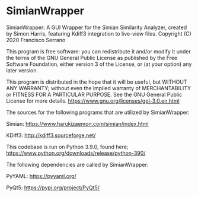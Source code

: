 # SimianWrapper
SimianWrapper: A GUI Wrapper for the Simian Similarity Analyzer, created by Simon Harris, featuring Kdiff3 integration to live-view files.
Copyright (C) 2020  Francisco Serrano

This program is free software: you can redistribute it and/or modify
it under the terms of the GNU General Public License as published by the Free Software Foundation, either version 3 of the License, or (at your option) any later version.

This program is distributed in the hope that it will be useful,
but WITHOUT ANY WARRANTY; without even the implied warranty of
MERCHANTABILITY or FITNESS FOR A PARTICULAR PURPOSE.  See the
GNU General Public License for more details.
https://www.gnu.org/licenses/gpl-3.0.en.html

The sources for the following programs that are utilized by SimianWrapper:

Simian: https://www.harukizaemon.com/simian/index.html 

KDiff3: http://kdiff3.sourceforge.net/

This codebase is run on Python 3.9.0, found here; https://www.python.org/downloads/release/python-390/

The following dependencies are called by SimianWrapper:

PyYAML: https://pyyaml.org/

PyQt5: https://pypi.org/project/PyQt5/



